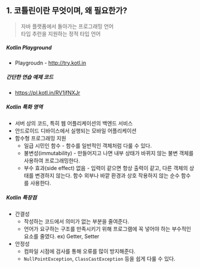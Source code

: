 
## 1. 코틀린이란 무엇이며, 왜 필요한가?

> 자바 플랫폼에서 돌아가는 프로그래밍 언어<br/>
> 타입 추런을 지원하는 정적 타입 언어

##### Kotlin Playground

* Playgroudn - <http://try.kotl.in> 

##### 간단한 연습 예제 코드

- <https://pl.kotl.in/RV1jfNXJr>

##### Kotlin 특화 영역

* 서버 상의 코드, 특히 웹 어플리케이션의 백엔드 서비스
* 안드로이드 디바이스에서 실행되는 모바일 어플리케이션
* 함수형 프로그래밍 지원
    * 일급 시민인 함수 - 함수를 일반적인 객체처럼 다룰 수 있다. 
    * 불변성(immutability) - 만들어지고 나면 내부 상태가 바뀌지 않는 불변 객체를 사용하여 프로그래밍한다.
    * 부수 효과(side effect) 없음 - 입력이 같으면 항상 출력이 같고, 다른 객체의 상태를 변경하지 않는다. 함수 외부나 바깥 환경과 상호 작용하지 않는 순수 함수를 사용한다.

##### Kotlin 특장점

* 간결성
    * 작성하는 코드에서 의미가 없는 부분을 줄여준다.
    * 언어가 요구하는 구조를 만족시키기 위해 프로그램에 꼭 넣어야 하는 부수적인 요소를 줄였다. ex) Getter, Setter
* 안정성
    * 컴파일 시점에 검사를 통해 오류를 많이 방지해준다.
    * `NullPointException`, `ClassCastException` 등을 쉽게 다룰 수 있다.

